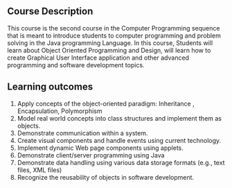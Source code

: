 ## Course Description

This course is the second course in the Computer Programming sequence that is meant to introduce students to computer programming and problem solving in the Java programming Language. In this course, Students will learn about Object Oriented Programming and Design, will learn how to create Graphical User Interface application and other advanced programming and software development topics.

## Learning outcomes
1. Apply concepts of the object-oriented paradigm: Inheritance , Encapsulation, Polymorphism
2. Model real world concepts into class structures and implement them as objects.
3. Demonstrate communication within a system.
4. Create visual components and handle events using current technology.
7. Implement dynamic Web page components using applets.
8. Demonstrate client/server programming using Java
9. Demonstrate data handling using various data storage formats (e.g., text files, XML files)
10. Recognize the reusability of objects in software development.